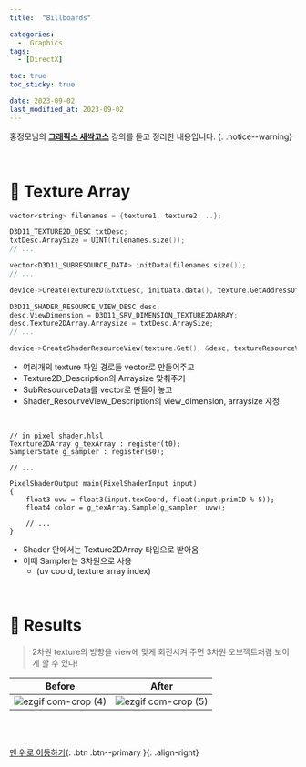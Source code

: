 ```yaml
---
title:  "Billboards" 

categories:
  -  Graphics
tags:
  - [DirectX]

toc: true
toc_sticky: true

date: 2023-09-02
last_modified_at: 2023-09-02
---
```



홍정모님의 **[그래픽스 새싹코스](https://honglab.co.kr/)** 강의를 듣고 정리한 내용입니다.
{: .notice--warning}

<br>


# 🐥 Texture Array

``` cpp
vector<string> filenames = {texture1, texture2, ..};

D3D11_TEXTURE2D_DESC txtDesc;
txtDesc.ArraySize = UINT(filenames.size());
// ...

vector<D3D11_SUBRESOURCE_DATA> initData(filenames.size());
// ...

device->CreateTexture2D(&txtDesc, initData.data(), texture.GetAddressOf());

D3D11_SHADER_RESOURCE_VIEW_DESC desc;
desc.ViewDimension = D3D11_SRV_DIMENSION_TEXTURE2DARRAY;
desc.Texture2DArray.Arraysize = txtDesc.ArraySize;
// ...

device->CreateShaderResourceView(texture.Get(), &desc, textureResourceView.GetAddressOf());
```

- 여러개의 texture 파일 경로들 vector로 만들어주고
- Texture2D_Description의 Arraysize 맞춰주기
- SubResourceData를 vector로 만들어 놓고
- Shader_ResourveView_Description의 view_dimension, arraysize 지정

<br>

``` hlsl
// in pixel shader.hlsl
Texrture2DArray g_texArray : register(t0);
SamplerState g_sampler : register(s0);

// ...

PixelShaderOutput main(PixelShaderInput input)
{
    float3 uvw = float3(input.texCoord, float(input.primID % 5));
    float4 color = g_texArray.Sample(g_sampler, uvw);

    // ...
}
```

- Shader 안에서는 Texture2DArray 타입으로 받아옴
- 이때 Sampler는 3차원으로 사용
    - (uv coord, texture array index)


<br>


# 🐥 Results

> 2차원 texture의 방향을 view에 맞게 회전시켜 주면 3차원 오브젝트처럼 보이게 할 수 있다!

| Before | After |
|:-:|:-:|
|![ezgif com-crop (4)](https://github.com/inhopp/StyleGAN/assets/96368476/d42414f2-be09-4042-b936-157896d0aa85)|![ezgif com-crop (5)](https://github.com/inhopp/StyleGAN/assets/96368476/54d5d642-e8fd-44a5-9f25-82cc6ba815fa)| 




<br>
<br>


[맨 위로 이동하기](#){: .btn .btn--primary }{: .align-right}